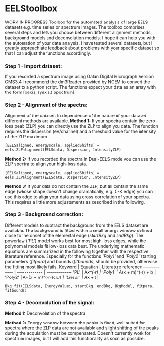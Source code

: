 # EELStoolbox
WORK IN PROGRESS
Toolbox for the automated analysis of large EELS datasets e.g. time series or spectrum images. The toolbox comprises several steps and lets you choose between different alignment methods, background models and deconvolution models. I hope it can help you with the automation of your data analysis. I have tested several datasets, but I greatly appreachiate feedback about problems with your specific dataset so that I can adjust the functions accordingly. 

### Step 1 - Import dataset:
If you recorded a spectrum image using Gatan Digital Micrograph Version GMS3.4 I recommend the dm3Reader provided by NCEM to convert the dataset to a python script. The functions expect your data as an array with the form [xaxis, (yaxis,) spectrum]. 

### Step 2 - Alignment of the spectra:
Alignment of the dataset. In dependence of the nature of your dataset different methods are available. 
__Method 1:__
If your spectra contain the zero-loss peak (ZLP) you can directly use the ZLP to align you data. The function requires the dispersion (eV/channel) and a threshold value for the intensity of the ZLP maximum. 
```
[EELSaligned, energyscale, appliedShifts] = eels.ZLPalignment(EELSdata, Dispersion, IntensityZLP)
```

__Method 2:__
If you recorded the spectra in Dual-EELS mode you can use the ZLP spectra to align your high-loss data.
```
[EELSaligned, energyscale, appliedShifts] = eels.ZLPalignment(EELSdata, Dispersion, IntensityZLP)
```

__Method 3:__ 
If your data do not contain the ZLP, but all contain the same edge (whose shape doesn't change dramatically, e.g. C-K edge) you can use this edge to align your data using cross-correlation of your spectra. This requires a little more adjustements as described in the following. 

### Step 3 - Background correction:
Different models to subtract the background from the EELS dataset are available. The background is fitted within a small energy window defined close to the onset of the elemental edge (*startBkg* and *endBkg*). The powerlaw (*'PL'*) model works best for most high-loss edges, while the polynomial models fit low-loss data best. The underlying mathematic equations are summarized in the following together with the respective literature reference. Especially for the functions *'Poly1'* and *'Poly2'* starting parameters (*fitpara*) and bounds (*fitbounds*) should be provided, otherwise the fitting most likely fails. 
Keyword | Equation | Literature reference
------------ | ------------- | -------------
'PL' | A*x^(-r) |
'Poly1' | A*(x + m)^(-r) + b |
'Poly2' | A*(x + m)^(-r-(c*x)) |
'Linear' | A*x + t |

```
Bkg_fit(EELSdata, EnergyValues, startBkg, endBkg, BkgModel, fitpara, fitbounds)
```

### Step 4 - Deconvolution of the signal:
__Method 1:__
Deconvolution of the spectra 

__Method 2:__
Energy window between the peaks is fixed, well suited for spectra where the ZLP data are not available and slight shifting of the peaks during the acquisition must be compensated. Doesn't currently work for spectrum images, but I will add this functionality as soon as possible.
